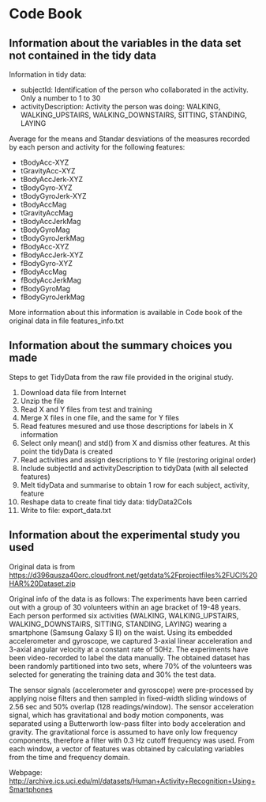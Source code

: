 # Code Book

## Information about the variables in the data set not contained in the tidy data

Information in tidy data:
* subjectId: Identification of the person who collaborated in the activity. Only a number to 1 to 30
* activityDescription: Activity the person was doing: WALKING, WALKING_UPSTAIRS, WALKING_DOWNSTAIRS, SITTING, STANDING, LAYING

Average for the means and Standar desviations of the measures recorded by each person and activity for the following features:
* tBodyAcc-XYZ
* tGravityAcc-XYZ
* tBodyAccJerk-XYZ
* tBodyGyro-XYZ
* tBodyGyroJerk-XYZ
* tBodyAccMag
* tGravityAccMag
* tBodyAccJerkMag
* tBodyGyroMag
* tBodyGyroJerkMag
* fBodyAcc-XYZ
* fBodyAccJerk-XYZ
* fBodyGyro-XYZ
* fBodyAccMag
* fBodyAccJerkMag
* fBodyGyroMag
* fBodyGyroJerkMag

More information about this information is available in Code book of the original data in file features_info.txt

## Information about the summary choices you made

Steps to get TidyData from the raw file provided in the original study.

1. Download data file from Internet
2. Unzip the file
3. Read X and Y files from test and training
4. Merge X files in one file, and the same for Y files
5. Read features mesured and use those descriptions for labels in X information
6. Select only mean() and std() from X and dismiss other features. At this point the tidyData is created
7. Read activities and assign descriptions to Y file (restoring original order)
8. Include subjectId and activityDescription to tidyData (with all selected features)
9. Melt tidyData and summarise to obtain 1 row for each subject, activity, feature
10. Reshape data to create final tidy data: tidyData2Cols
11. Write to file: export_data.txt


## Information about the experimental study you used

Original data is from https://d396qusza40orc.cloudfront.net/getdata%2Fprojectfiles%2FUCI%20HAR%20Dataset.zip

Original info of the data is as follows:
The experiments have been carried out with a group of 30 volunteers within an age bracket of 19-48 years. Each person performed six activities (WALKING, WALKING_UPSTAIRS, WALKING_DOWNSTAIRS, SITTING, STANDING, LAYING) wearing a smartphone (Samsung Galaxy S II) on the waist. Using its embedded accelerometer and gyroscope, we captured 3-axial linear acceleration and 3-axial angular velocity at a constant rate of 50Hz. The experiments have been video-recorded to label the data manually. The obtained dataset has been randomly partitioned into two sets, where 70% of the volunteers was selected for generating the training data and 30% the test data. 

The sensor signals (accelerometer and gyroscope) were pre-processed by applying noise filters and then sampled in fixed-width sliding windows of 2.56 sec and 50% overlap (128 readings/window). The sensor acceleration signal, which has gravitational and body motion components, was separated using a Butterworth low-pass filter into body acceleration and gravity. The gravitational force is assumed to have only low frequency components, therefore a filter with 0.3 Hz cutoff frequency was used. From each window, a vector of features was obtained by calculating variables from the time and frequency domain.

Webpage: http://archive.ics.uci.edu/ml/datasets/Human+Activity+Recognition+Using+Smartphones 
